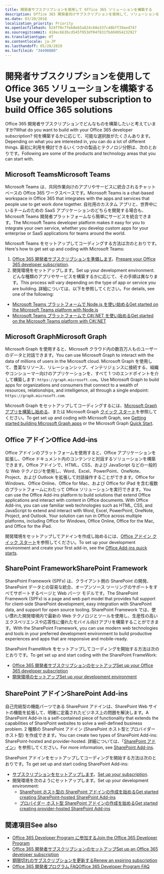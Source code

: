 ```yaml
---
title: 開発者サブスクリプションを使用して Office 365 ソリューションを構築する
description: Office 365 開発者向けサブスクリプションを使用して、ソリューションを構築します。
ms.date: 03/20/2018
localization_priority: Priority
ms.openlocfilehash: 624ff0c7feb8eb5a824c68e337c48bff39aed747
ms.sourcegitcommit: 410ec6b3bcd545f953df04f831fbdd4954232927
ms.translationtype: HT
ms.contentlocale: ja-JP
ms.lasthandoff: 05/28/2019
ms.locfileid: "34490880"
---
```

# <a name="use-your-developer-subscription-to-build-office-365-solutions"></a><span data-ttu-id="d4279-103">開発者サブスクリプションを使用して Office 365 ソリューションを構築する</span><span class="sxs-lookup"><span data-stu-id="d4279-103">Use your developer subscription to build Office 365 solutions</span></span>

<span data-ttu-id="d4279-104">Office 365 開発者サブスクリプションでどんなものを構築したいと考えていますか?</span><span class="sxs-lookup"><span data-stu-id="d4279-104">What do you want to build with your Office 365 developer subscription?</span></span> <span data-ttu-id="d4279-105">何を構築するかに応じて、可能な選択肢がたくさんあります。</span><span class="sxs-lookup"><span data-stu-id="d4279-105">Depending on what you are interested in, you can do a lot of different things.</span></span> <span data-ttu-id="d4279-106">最初に利用を検討できるいくつかの製品とテクノロジ分野は、次のとおりです。</span><span class="sxs-lookup"><span data-stu-id="d4279-106">Following are some of the products and technology areas that you can start with.</span></span>

## <a name="microsoft-teams"></a><span data-ttu-id="d4279-107">Microsoft Teams</span><span class="sxs-lookup"><span data-stu-id="d4279-107">Microsoft Teams</span></span>

<span data-ttu-id="d4279-108">Microsoft Teams は、共同作業向けのアプリやサービスに統合されるチャット ベースの Office 365 ワークスペースです。</span><span class="sxs-lookup"><span data-stu-id="d4279-108">Microsoft Teams is a chat-based workspace in Office 365 that integrates with the apps and services that people use to get work done together.</span></span> <span data-ttu-id="d4279-109">自社用のカスタム アプリと、世界中にいるチームのための SaaS アプリケーションのどちらを開発する場合も、Microsoft Teams 開発者プラットフォームなら簡単にサービスを統合できます。</span><span class="sxs-lookup"><span data-stu-id="d4279-109">The Microsoft Teams developer platform makes it easy for you to integrate your own service, whether you develop custom apps for your enterprise or SaaS applications for teams around the world.</span></span>

<span data-ttu-id="d4279-110">Microsoft Teams をセットアップしてコーディングする方法は次のとおりです。</span><span class="sxs-lookup"><span data-stu-id="d4279-110">Here's how to get set up and coding with Microsoft Teams:</span></span>

1. <span data-ttu-id="d4279-111">[Office 365 開発者サブスクリプションを準備します](https://docs.microsoft.com/microsoftteams/platform/get-started/get-started-tenant)。</span><span class="sxs-lookup"><span data-stu-id="d4279-111">[Prepare your Office 365 developer subscription](https://docs.microsoft.com/microsoftteams/platform/get-started/get-started-tenant).</span></span>
2. <span data-ttu-id="d4279-112">開発環境をセットアップします。</span><span class="sxs-lookup"><span data-stu-id="d4279-112">Set up your development environment.</span></span> <span data-ttu-id="d4279-113">どんな種類のアプリやサービスを構築するかに応じて、その手順は異なります。</span><span class="sxs-lookup"><span data-stu-id="d4279-113">This process will vary depending on the type of app or service you are building.</span></span> <span data-ttu-id="d4279-114">詳細については、以下を参照してください。</span><span class="sxs-lookup"><span data-stu-id="d4279-114">For details, see one of the following:</span></span>

  - [<span data-ttu-id="d4279-115">Microsoft Teams プラットフォームで Node.js を使い始める</span><span class="sxs-lookup"><span data-stu-id="d4279-115">Get started on the Microsoft Teams platform with Node.js</span></span>](https://docs.microsoft.com/microsoftteams/platform/get-started/get-started-nodejs-app-studio)
  - [<span data-ttu-id="d4279-116">Microsoft Teams プラットフォームで C#/.NET を使い始める</span><span class="sxs-lookup"><span data-stu-id="d4279-116">Get started on the Microsoft Teams platform with C#/.NET</span></span>](https://docs.microsoft.com/en-us/microsoftteams/platform/get-started/get-started-dotnet-app-studio)

## <a name="microsoft-graph"></a><span data-ttu-id="d4279-117">Microsoft Graph</span><span class="sxs-lookup"><span data-stu-id="d4279-117">Microsoft Graph</span></span>

<span data-ttu-id="d4279-118">Microsoft Graph を使用すると、Microsoft クラウド内の数百万人ものユーザーのデータと対話できます。</span><span class="sxs-lookup"><span data-stu-id="d4279-118">You can use Microsoft Graph to interact with the data of millions of users in the Microsoft cloud.</span></span> <span data-ttu-id="d4279-119">Microsoft Graph を使用して、豊富なリソース、リレーションシップ、インテリジェンスに接続する、組織やコンシューマー向けのアプリケーションを、すべて 1 つのエンドポイントを介して構築します: `https://graph.microsoft.com`。</span><span class="sxs-lookup"><span data-stu-id="d4279-119">Use Microsoft Graph to build apps for organizations and consumers that connect to a wealth of resources, relationships, and intelligence, all through a single endpoint: `https://graph.microsoft.com`.</span></span>

<span data-ttu-id="d4279-120">Microsoft Graph をセットアップしてコーディングするには、[Microsoft Graph アプリを構築し始める](https://developer.microsoft.com/en-us/graph/get-started)、または Microsoft Graph [クイック スタート](https://developer.microsoft.com/en-us/graph/quick-start)を参照してください。</span><span class="sxs-lookup"><span data-stu-id="d4279-120">To get set up and coding with Microsoft Graph, see [Getting started building Microsoft Graph apps](https://developer.microsoft.com/en-us/graph/get-started) or the Microsoft Graph [Quick Start](https://developer.microsoft.com/en-us/graph/quick-start).</span></span>

## <a name="office-add-ins"></a><span data-ttu-id="d4279-121">Office アドイン</span><span class="sxs-lookup"><span data-stu-id="d4279-121">Office Add-ins</span></span>

<span data-ttu-id="d4279-p105">Office アドインのプラットフォームを使用すると、Office アプリケーションを拡張し、Office ドキュメント内のコンテンツと対話するソリューションを構築できます。Office アドインで、HTML、CSS、および JavaScript などの一般的な Web テクノロジを使用し、Word、Excel、PowerPoint、OneNote、Project、および Outlook を拡張して対話操作することができます。Office for Windows、Office Online、Office for Mac、および Office for iPad を含む複数のプラットフォームにわたって Office ソリューションを実行できます。</span><span class="sxs-lookup"><span data-stu-id="d4279-p105">You can use the Office Add-ins platform to build solutions that extend Office applications and interact with content in Office documents. With Office Add-ins, you can use familiar web technologies such as HTML, CSS, and JavaScript to extend and interact with Word, Excel, PowerPoint, OneNote, Project, and Outlook. Your solution can run in Office across multiple platforms, including Office for Windows, Office Online, Office for the Mac, and Office for the iPad.</span></span>

<span data-ttu-id="d4279-125">開発環境をセットアップしてアドインを作成し始めるには、[Office アドイン クイック スタート](https://docs.microsoft.com/office/dev/add-ins/)を参照してください。</span><span class="sxs-lookup"><span data-stu-id="d4279-125">To set up your development environment and create your first add-in, see the [Office Add-ins quick starts](https://docs.microsoft.com/office/dev/add-ins/).</span></span>

## <a name="sharepoint-framework"></a><span data-ttu-id="d4279-126">SharePoint Framework</span><span class="sxs-lookup"><span data-stu-id="d4279-126">SharePoint Framework</span></span>

<span data-ttu-id="d4279-127">SharePoint Framework (SPFx) は、クライアント側の SharePoint の開発、SharePoint データとの容易な統合、オープンソース ツーリングのサポートをすべてサポートするページと Web パーツ モデルです。</span><span class="sxs-lookup"><span data-stu-id="d4279-127">The SharePoint Framework (SPFx) is a page and web part model that provides full support for client-side SharePoint development, easy integration with SharePoint data, and support for open source tooling.</span></span> <span data-ttu-id="d4279-128">SharePoint Framework では、使い慣れた開発環境内で最新の Web テクノロジとツールを使用し、生産性の高いエクスペリエンスや応答性に優れたモバイル向けアプリを構築することができます。</span><span class="sxs-lookup"><span data-stu-id="d4279-128">With the SharePoint Framework, you can use modern web technologies and tools in your preferred development environment to build productive experiences and apps that are responsive and mobile-ready.</span></span>

<span data-ttu-id="d4279-129">SharePoint FrameWork をセットアップしてコーディングを開始する方法は次のとおりです。</span><span class="sxs-lookup"><span data-stu-id="d4279-129">To get set up and start coding with the SharePoint FrameWork:</span></span>

- [<span data-ttu-id="d4279-130">Office 365 開発者サブスクリプションのセットアップ</span><span class="sxs-lookup"><span data-stu-id="d4279-130">Set up your Office 365 developer subscription</span></span>](https://docs.microsoft.com/sharepoint/dev/spfx/set-up-your-developer-tenant)
- [<span data-ttu-id="d4279-131">開発環境のセットアップ</span><span class="sxs-lookup"><span data-stu-id="d4279-131">Set up your development environment</span></span>](https://docs.microsoft.com/sharepoint/dev/spfx/set-up-your-development-environment)

## <a name="sharepoint-add-ins"></a><span data-ttu-id="d4279-132">SharePoint アドイン</span><span class="sxs-lookup"><span data-stu-id="d4279-132">SharePoint Add-ins</span></span> 

<span data-ttu-id="d4279-133">自己完結型の機能パーツである SharePoint アドインは、SharePoint Web サイトの機能を拡張して、明確に定義されたビジネス上の問題を解決します。</span><span class="sxs-lookup"><span data-stu-id="d4279-133">A SharePoint Add-in is a self-contained piece of functionality that extends the capabilities of SharePoint websites to solve a well-defined business problem.</span></span> <span data-ttu-id="d4279-134">2 種類の SharePoint アドイン (SharePoint ホスト型とプロバイダー ホスト型) を作成できます。</span><span class="sxs-lookup"><span data-stu-id="d4279-134">You can create two types of SharePoint Add-ins: SharePoint-hosted and provider-hosted.</span></span> <span data-ttu-id="d4279-135">詳細については、「[SharePoint アドイン](https://docs.microsoft.com/sharepoint/dev/sp-add-ins/sharepoint-add-ins)」を参照してください。</span><span class="sxs-lookup"><span data-stu-id="d4279-135">For more information, see [SharePoint Add-ins](https://docs.microsoft.com/sharepoint/dev/sp-add-ins/sharepoint-add-ins).</span></span>

<span data-ttu-id="d4279-136">SharePoint アドインをセットアップしてコーディングを開始する方法は次のとおりです。</span><span class="sxs-lookup"><span data-stu-id="d4279-136">To get set up and start coding SharePoint Add-ins:</span></span>

- <span data-ttu-id="d4279-137">[サブスクリプションをセットアップします](https://docs.microsoft.com/sharepoint/dev/spfx/set-up-your-developer-tenant)。</span><span class="sxs-lookup"><span data-stu-id="d4279-137">[Set up your subscription](https://docs.microsoft.com/sharepoint/dev/spfx/set-up-your-developer-tenant).</span></span>  
- <span data-ttu-id="d4279-138">開発環境を次のようにセットアップします。</span><span class="sxs-lookup"><span data-stu-id="d4279-138">Set up your development environment:</span></span> 
  - [<span data-ttu-id="d4279-139">SharePoint ホスト型の SharePoint アドインの作成を始める</span><span class="sxs-lookup"><span data-stu-id="d4279-139">Get started creating SharePoint-hosted SharePoint Add-ins</span></span>](https://docs.microsoft.com/sharepoint/dev/sp-add-ins/get-started-creating-sharepoint-hosted-sharepoint-add-ins)  
  - [<span data-ttu-id="d4279-140">プロバイダー ホスト型 SharePoint アドインの作成を始める</span><span class="sxs-lookup"><span data-stu-id="d4279-140">Get started creating provider-hosted SharePoint Add-ins</span></span>](https://docs.microsoft.com/sharepoint/dev/sp-add-ins/get-started-creating-provider-hosted-sharepoint-add-ins)  

## <a name="see-also"></a><span data-ttu-id="d4279-141">関連項目</span><span class="sxs-lookup"><span data-stu-id="d4279-141">See also</span></span>

- [<span data-ttu-id="d4279-142">Office 365 Developer Program に参加する</span><span class="sxs-lookup"><span data-stu-id="d4279-142">Join the Office 365 Developer Program</span></span>](office-365-developer-program.md)
- [<span data-ttu-id="d4279-143">Office 365 開発者サブスクリプションのセットアップ</span><span class="sxs-lookup"><span data-stu-id="d4279-143">Set up an Office 365 developer subscription</span></span>](office-365-developer-program-get-started.md) 
- [<span data-ttu-id="d4279-144">期限切れのサブスクリプションを更新する</span><span class="sxs-lookup"><span data-stu-id="d4279-144">Renew an expiring subscription</span></span>](subscription-expiration-and-renewal.md)
- [<span data-ttu-id="d4279-145">Office 365 開発者プログラム FAQ</span><span class="sxs-lookup"><span data-stu-id="d4279-145">Office 365 Developer Program FAQ</span></span>](office-365-developer-program-faq.md) 
